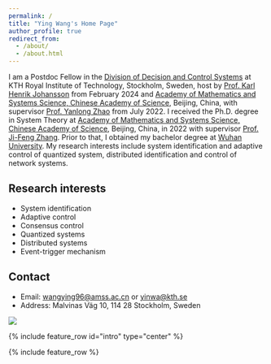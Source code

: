 ```yaml
---
permalink: /
title: "Ying Wang's Home Page"
author_profile: true
redirect_from: 
  - /about/
  - /about.html
---
```


I am a Postdoc Fellow in the [Division of Decision and Control Systems](https://www.kth.se/is/dcs/division-of-decision-and-control-systems-1.788078) at KTH Royal Institute of Technology, Stockholm, Sweden, host by [Prof. Karl Henrik Johansson](https://people.kth.se/~kallej/index.html) from February 2024 and [Academy of Mathematics and Systems Science, Chinese Academy of Science](http://english.amss.cas.cn/), Beijing, China, with supervisor [Prof. Yanlong Zhao](http://lsc.amss.ac.cn/~ylzhao/) from July 2022. I received the Ph.D. degree in System Theory at [Academy of Mathematics and Systems Science, Chinese Academy of Science](http://english.amss.cas.cn/), Beijing, China, in 2022 with supervisor [Prof. Ji-Feng Zhang](http://lsc.amss.ac.cn/~jif/). Prior to that, I obtained my bachelor degree at [Wuhan University](https://en.whu.edu.cn/). My research interests include system identification and adaptive control of quantized system, distributed identification and control of network systems. 

## Research interests
* System identification
* Adaptive control
* Consensus control
* Quantized systems
* Distributed systems
* Event-trigger mechanism


## Contact
* Email: wangying96@amss.ac.cn  or  yinwa@kth.se
* Address: Malvinas Väg 10, 114 28 Stockholm, Sweden

<a href="https://clustrmaps.com/site/1c23n"  title="Visit tracker"><img src="//www.clustrmaps.com/map_v2.png?d=kCmh38oCjEhDlhfTENopYvuYyGl8-Ubmj25c5TG9DP8&cl=ffffff" /></a>

{% include feature_row id="intro" type="center" %}

{% include feature_row %}
